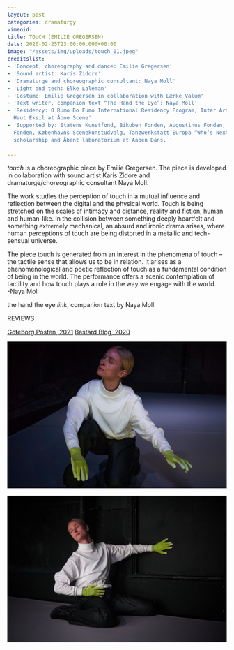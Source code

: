 ```yaml
---
layout: post
categories: dramaturgy
vimeoid: 
title: TOUCH (EMILIE GREGERSEN)
date: 2020-02-25T23:00:00.000+00:00
image: "/assets/img/uploads/touch_01.jpeg"
creditslist:
- 'Concept, choreography and dance: Emilie Gregersen'
- 'Sound artist: Karis Zidore'
- 'Dramaturge and choreographic consultant: Naya Moll'
- 'Light and tech: Elke Laleman'
- 'Costume: Emilie Gregersen in collaboration with Lærke Valum'
- 'Text writer, companion text “The Hand the Eye”: Naya Moll'
- 'Residency: O Rumo Do Fumo International Residency Program, Inter Arts Center and
  Haut Eksil at Åbne Scene'
- 'Supported by: Statens Kunstfond, Bikuben Fonden, Augustinus Fonden, William Demant
  Fonden, Københavns Scenekunstudvalg, Tanzwerkstatt Europa “Who’s Next? – Open Stage”
  scholarship and Åbent laboratorium at Aaben Dans. '

---
```

_touch_ is a choreographic piece by Emilie Gregersen. The piece is developed in collaboration with sound artist Karis Zidore and dramaturge/choreographic consultant Naya Moll. 

The work studies the perception of touch in a mutual influence and reflection between the digital and the physical world. Touch is being stretched on the scales of intimacy and distance, reality and fiction, human and human-like. In the collision between something deeply heartfelt and something extremely mechanical, an absurd and ironic drama arises, where human perceptions of touch are being distorted in a metallic and tech-sensual universe.

The piece touch is generated from an interest in the phenomena of touch – the tactile sense that allows us to be in relation. It arises as a phenomenological and poetic reflection of touch as a fundamental condition of being in the world. The performance offers a scenic contemplation of tactility and how touch plays a role in the way we engage with the world. <br>-Naya Moll

the hand the eye _link_, companion text by Naya Moll

REVIEWS

[Göteborg Posten, 2021](https://drive.google.com/file/d/1JkfFMkQGZ2_d9Y86gzCb5JVjGEt1UfB_/view?usp=sharing)
[Bastard Blog, 2020](https://drive.google.com/file/d/1e0eXpPF-LgXWqIWxmPWU_WL8FRF6NDFW/view?usp=sharing)

![](/assets/img/uploads/touch_05.jpeg)

![](/assets/img/uploads/touch_02.jpeg)